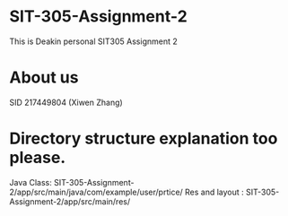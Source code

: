 # SIT-305-Assignment-2
This is Deakin personal SIT305 Assignment 2

# About us
SID 217449804 (Xiwen Zhang)

# Directory structure explanation too please.
Java Class: SIT-305-Assignment-2/app/src/main/java/com/example/user/prtice/
Res and layout : SIT-305-Assignment-2/app/src/main/res/
